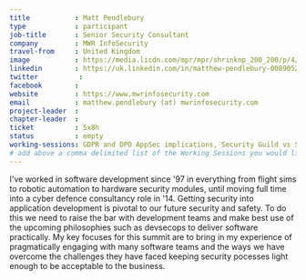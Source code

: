 ```yaml
---
title           : Matt Pendlebury
type            : participant
job-title       : Senior Security Consultant
company         : MWR InfoSecurity
travel-from     : United Kingdom
image           : https://media.licdn.com/mpr/mpr/shrinknp_200_200/p/4/000/16e/2ee/1cb5aee.jpg
linkedin        : https://uk.linkedin.com/in/matthew-pendlebury-0089052
twitter          :
facebook        :
website         : https://www.mwrinfosecurity.com
email           : matthew.pendlebury (at) mwrinfosecurity.com
project-leader  :
chapter-leader  :
ticket          : 5x8h
status          : empty
working-sessions: GDPR and DPO AppSec implications, Security Guild vs Security Champions, Threat Modeling Diagramming Techniques, 
# add above a comma delimited list of the Working Sessions you would like to attend (use the session's title)
---
```


I've worked in software development since '97 in everything from flight sims to robotic automation to hardware security modules, until moving full time into a cyber defence consultancy role in '14.  Getting security into application development is pivotal to our future security and safety.  To do this we need to raise the bar with development teams and make best use of the upcoming philosophies such as devsecops to deliver software practically.  My key focuses for this summit are to bring in my experience of pragmatically engaging with many software teams and the ways we have overcome the challenges they have faced keeping security pocesses light enough to be acceptable to the business.  
 
